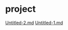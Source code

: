 # project
[Untitled-2.md](https://github.com/shaker-sahloul/project/files/14393712/Untitled-2.md)
[Untitled-1.md](https://github.com/shaker-sahloul/project/files/14393711/Untitled-1.md)
